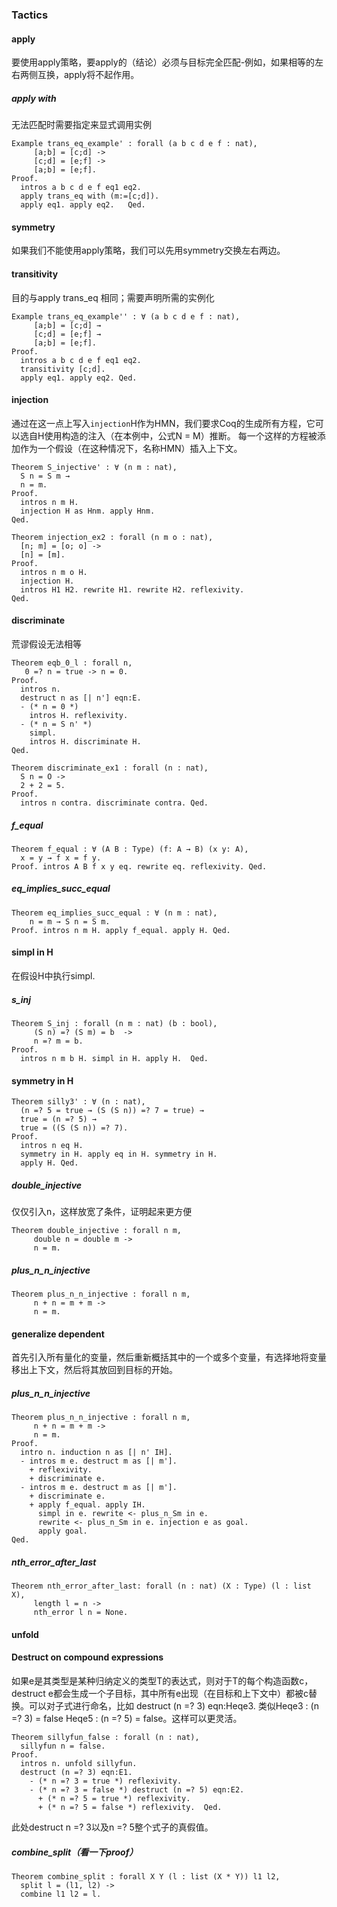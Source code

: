 ### Tactics

#### apply

要使用apply策略，要apply的（结论）必须与目标完全匹配-例如，如果相等的左右两侧互换，apply将不起作用。

##### apply with

无法匹配时需要指定来显式调用实例

```
Example trans_eq_example' : forall (a b c d e f : nat),
     [a;b] = [c;d] ->
     [c;d] = [e;f] ->
     [a;b] = [e;f].
Proof.
  intros a b c d e f eq1 eq2.
  apply trans_eq with (m:=[c;d]).
  apply eq1. apply eq2.   Qed.
```



#### symmetry

如果我们不能使用apply策略，我们可以先用symmetry交换左右两边。

#### transitivity

目的与apply trans_eq 相同；需要声明所需的实例化

```
Example trans_eq_example'' : ∀ (a b c d e f : nat),
     [a;b] = [c;d] →
     [c;d] = [e;f] →
     [a;b] = [e;f].
Proof.
  intros a b c d e f eq1 eq2.
  transitivity [c;d].
  apply eq1. apply eq2. Qed.
```

#### injection

通过在这一点上写入`injection`H作为HMN，我们要求Coq的生成所有方程，它可以选自H使用构造的注入（在本例中，公式N = M）推断。 每一个这样的方程被添加作为一个假设（在这种情况下，名称HMN）插入上下文。

```
Theorem S_injective' : ∀ (n m : nat),
  S n = S m →
  n = m.
Proof.
  intros n m H.
  injection H as Hnm. apply Hnm.
Qed.
```

```
Theorem injection_ex2 : forall (n m o : nat),
  [n; m] = [o; o] ->
  [n] = [m].
Proof.
  intros n m o H.
  injection H.
  intros H1 H2. rewrite H1. rewrite H2. reflexivity.
Qed.
```

#### discriminate

荒谬假设无法相等

```
Theorem eqb_0_l : forall n,
   0 =? n = true -> n = 0.
Proof.
  intros n.
  destruct n as [| n'] eqn:E.
  - (* n = 0 *)
    intros H. reflexivity.
  - (* n = S n' *)
    simpl.
    intros H. discriminate H.
Qed.
```

```
Theorem discriminate_ex1 : forall (n : nat),
  S n = O ->
  2 + 2 = 5.
Proof.
  intros n contra. discriminate contra. Qed.

```

##### f_equal

```
Theorem f_equal : ∀ (A B : Type) (f: A → B) (x y: A),
  x = y → f x = f y.
Proof. intros A B f x y eq. rewrite eq. reflexivity. Qed.
```

##### eq_implies_succ_equal

```
Theorem eq_implies_succ_equal : ∀ (n m : nat),
    n = m → S n = S m.
Proof. intros n m H. apply f_equal. apply H. Qed.
```

#### simpl in H

在假设H中执行simpl.

##### s_inj

```
Theorem S_inj : forall (n m : nat) (b : bool),
     (S n) =? (S m) = b  ->
     n =? m = b.
Proof.
  intros n m b H. simpl in H. apply H.  Qed.
```

#### symmetry in H

```
Theorem silly3' : ∀ (n : nat),
  (n =? 5 = true → (S (S n)) =? 7 = true) →
  true = (n =? 5) →
  true = ((S (S n)) =? 7).
Proof.
  intros n eq H.
  symmetry in H. apply eq in H. symmetry in H.
  apply H. Qed.
```

##### double_injective

仅仅引入n，这样放宽了条件，证明起来更方便

```
Theorem double_injective : forall n m,
     double n = double m ->
     n = m.
```

##### plus_n_n_injective

```
Theorem plus_n_n_injective : forall n m,
     n + n = m + m ->
     n = m.
```

#### generalize dependent

首先引入所有量化的变量，然后重新概括其中的一个或多个变量，有选择地将变量移出上下文，然后将其放回到目标的开始。

##### plus_n_n_injective

```
Theorem plus_n_n_injective : forall n m,
     n + n = m + m ->
     n = m.
Proof.
  intro n. induction n as [| n' IH].
  - intros m e. destruct m as [| m'].
    + reflexivity.
    + discriminate e. 
  - intros m e. destruct m as [| m'].
    + discriminate e.
    + apply f_equal. apply IH. 
      simpl in e. rewrite <- plus_n_Sm in e. 
      rewrite <- plus_n_Sm in e. injection e as goal.
      apply goal.
Qed.
```

##### nth_error_after_last

```
Theorem nth_error_after_last: forall (n : nat) (X : Type) (l : list X),
     length l = n ->
     nth_error l n = None.
```

#### unfold

#### Destruct on compound expressions

如果e是其类型是某种归纳定义的类型T的表达式，则对于T的每个构造函数c，destruct e都会生成一个子目标，其中所有e出现（在目标和上下文中）都被c替换。可以对子式进行命名，比如 destruct (n =? 3) eqn:Heqe3. 类似Heqe3 : (n =? 3) = false
Heqe5 : (n =? 5) = false。这样可以更灵活。

```
Theorem sillyfun_false : forall (n : nat),
  sillyfun n = false.
Proof.
  intros n. unfold sillyfun.
  destruct (n =? 3) eqn:E1.
    - (* n =? 3 = true *) reflexivity.
    - (* n =? 3 = false *) destruct (n =? 5) eqn:E2.
      + (* n =? 5 = true *) reflexivity.
      + (* n =? 5 = false *) reflexivity.  Qed.

```

此处destruct n =? 3以及n =? 5整个式子的真假值。

##### combine_split（看一下proof）

```
Theorem combine_split : forall X Y (l : list (X * Y)) l1 l2,
  split l = (l1, l2) ->
  combine l1 l2 = l.
```

